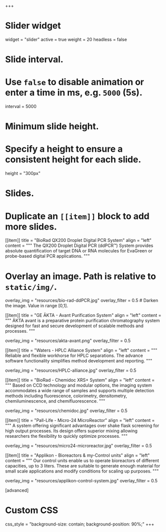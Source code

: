 +++
# Slider widget
widget = "slider"
active = true 
weight = 20
headless = false

# Slide interval.
# Use `false` to disable animation or enter a time in ms, e.g. `5000` (5s).
interval = 5000

# Minimum slide height.
# Specify a height to ensure a consistent height for each slide.
height = "300px"

# Slides.
# Duplicate an `[[item]]` block to add more slides.
[[item]]
  title = "BioRad QX200 Droplet Digital PCR System"
  align = "left"
  content = """
The QX200 Droplet Digital PCR (ddPCR™) System provides absolute quantification
of target DNA or RNA molecules for EvaGreen or probe-based digital PCR
applications.
"""

  # Overlay an image. Path is relative to `static/img/`.
  overlay_img = "resources/bio-rad-ddPCR.jpg"
  overlay_filter = 0.5 # Darken the image. Value in range [0,1].

[[item]]
  title = "GE ÄKTA - Avant Purification System"
  align = "left"
  content = """
ÄKTA avant is a preparative protein purification chromatography system designed
for fast and secure development of scalable methods and processes.
"""

  overlay_img = "resources/akta-avant.png"
  overlay_filter = 0.5

[[item]]
  title = "Waters - HPLC Alliance System"
  align = "left"
  content = """
Reliable and flexible workhorse for HPLC separations. The advance software
functionality simplifies method development and reporting.
"""

  overlay_img = "resources/HPLC-alliance.jpg"
  overlay_filter = 0.5
  
[[item]]
  title = "BioRad - Chemidoc XRS+ System"
  align = "left"
  content = """
Based on CCD technology and modular options, the imaging system accommodates a
wide range of samples and supports multiple detection methods including
fluorescence, colorimetry, densitometry, chemiluminescence, and
chemifluorescence.
"""

  overlay_img = "resources/chemidoc.jpg"
  overlay_filter = 0.5
  
[[item]]
  title = "Pall-Life - Micro-24 MicroReactor"
  align = "left"
  content = """
A system offering significant advantages over shake flask screening for high
output processes. Its design offers superior mixing allowing researchers the
flexibility to quickly optimize processes.
"""

  overlay_img = "resources/micro24-microreactor.jpg"
  overlay_filter = 0.5
  

[[item]]
  title = "Applikon - Bioreactors & my-Control units"
  align = "left"
  content = """
Our control units enable us to operate bioreactors of different capacities, up
to 3 liters. These are suitable to generate enough material for small scale
applications and modify conditions for scaling up purposes.
"""

  overlay_img = "resources/applikon-control-system.jpg"
  overlay_filter = 0.5
  
[advanced]
 # Custom CSS
 css_style = "background-size: contain; background-position: 90%;"
+++
